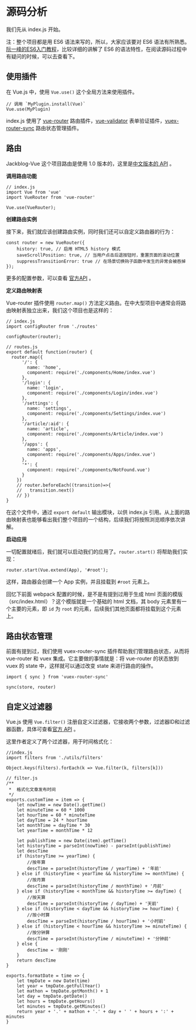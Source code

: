 # 源码分析

我们先从 index.js 开始。

注：整个项目都是用 ES6 语法来写的，所以，大家应该要对 ES6 语法有所熟悉。[阮一峰的ES6入门教程](http://es6.ruanyifeng.com/#README)，比较详细的讲解了 ES6 的语法特性，在阅读源码过程中有疑问的时候，可以去查看下。

## 使用插件

在 Vue.js 中，使用 `Vue.use()` 这个全局方法来使用插件。

    // 调用 `MyPlugin.install(Vue)` 
    Vue.use(MyPlugin)

index.js 使用了 [vue-router](https://github.com/vuejs/vue-router) 路由插件，[vue-validator](https://github.com/vuejs/vue-validator) 表单验证插件，[vuex-router-sync](https://github.com/vuejs/vuex-router-sync) 路由状态管理插件。

## 路由

Jackblog-Vue 这个项目路由是使用 1.0 版本的，这里是[中文版本的 API](https://github.com/vuejs/vue-router/tree/1.0/docs/zh-cn) 。

**调用路由功能**

```
// index.js
import Vue from 'vue'
import VueRouter from 'vue-router'

Vue.use(VueRouter);  
```

**创建路由实例**

接下来，我们就应该创建路由实例，同时我们还可以自定义路由器的行为：

```
const router = new VueRouter({
    history: true, // 启用 HTML5 history 模式
    saveScrollPosition: true, // 当用户点击后退按钮时，重置页面的滚动位置
    suppressTransitionError: true // 在场景切换钩子函数中发生的异常会被吞掉
});
```

更多的配置参数，可以查看 [官方API](https://github.com/vuejs/vue-router/blob/1.0/docs/zh-cn/options.md) 。

**定义路由映射表**

Vue-router 插件使用 `router.map()` 方法定义路由。在中大型项目中通常会将路由映射表独立出来，我们这个项目也是这样的：

```
// index.js
import configRouter from './routes'

configRouter(router);
```

```
// routes.js
export default function(router) {
  router.map({
      '/': {
        name: 'home',
        component: require('./components/Home/index.vue')
      },
      '/login': {
        name: 'login',
        component: require('./components/Login/index.vue')
      },
      '/settings': {
        name: 'settings',
        component: require('./components/Settings/index.vue')
      },
      '/article/:aid': {
        name: 'article',
        component: require('./components/Article/index.vue')
      },
      '/apps': {
        name: 'apps',
        component: require('./components/Apps/index.vue')
      },
      '*': {
        component: require('./components/NotFound.vue')
      }
    })
    // router.beforeEach((transition)=>{
    //   transition.next()
    // })
}
```

在这个文件中，通过 `export default` 输出模块，以供 index.js 引用。从上面的路由映射表也能够看出我们整个项目的一个结构，后续我们将按照浏览顺序依次讲解。

**启动应用**

一切配置就绪后，我们就可以启动我们的应用了。`router.start()` 将帮助我们实现：

```
router.start(Vue.extend(App), '#root');
```

这样，路由器会创建一个 App 实例，并且挂载到 `#root` 元素上。

回忆下前面 webpack 配置的时候，是不是有提到过用于生成 html 页面的模版（src\/index.html）？这个模版就是一个基础的 html 文档，其 body 元素里有一个主要的元素，即 `id` 为 `root` 的元素，后续我们其他页面都将挂载到这个元素上。

## 路由状态管理

前面有提到过，我们使用 vuex-router-sync 插件帮助我们管理路由状态，从而将 vue-router 和 vuex 集成。它主要做的事情就是：将 vue-router 的状态放到 vuex 的 state 中，这样就可以通过改变 state 来进行路由的操作。

```
import { sync } from 'vuex-router-sync'

sync(store, router)
```

## 自定义过滤器

Vue.js 使用 `Vue.filter()` 注册自定义过滤器，它接收两个参数，过滤器ID和过滤器函数，具体可查看[官方 API](https://vuejs.org.cn/guide/custom-filter.html) 。

这里作者定义了两个过滤器，用于时间格式化：

```
//index.js
import filters from './utils/filters'

Object.keys(filters).forEach(k => Vue.filter(k, filters[k]))
```

```
// filter.js
/** 
 *  格式化文章发布时间
 */
exports.customTime = item => {
    let nowTime = new Date().getTime()
    let minuteTime = 60 * 1000
    let hourTime = 60 * minuteTime
    let dayTime = 24 * hourTime
    let monthTime = dayTime * 30
    let yearTime = monthTime * 12

    let publishTime = new Date(item).getTime()
    let historyTime = parseInt(nowTime) - parseInt(publishTime)
    let descTime
    if (historyTime >= yearTime) {
        //按年算
        descTime = parseInt(historyTime / yearTime) + '年前'
    } else if (historyTime < yearTime && historyTime >= monthTime) {
        //按月算
        descTime = parseInt(historyTime / monthTime) + '月前'
    } else if (historyTime < monthTime && historyTime >= dayTime) {
        //按天算
        descTime = parseInt(historyTime / dayTime) + '天前'
    } else if (historyTime < dayTime && historyTime >= hourTime) {
        //按小时算
        descTime = parseInt(historyTime / hourTime) + '小时前'
    } else if (historyTime < hourTime && historyTime >= minuteTime) {
        //按分钟算
        descTime = parseInt(historyTime / minuteTime) + '分钟前'
    } else {
        descTime = '刚刚'
    }
    return descTime
}

exports.formatDate = time => {
    let tmpDate = new Date(time)
    let year = tmpDate.getFullYear()
    let mathon = tmpDate.getMonth() + 1
    let day = tmpDate.getDate()
    let hours = tmpDate.getHours()
    let minutes = tmpDate.getMinutes()
    return year + '.' + mathon + '.' + day + ' ' + hours + ':' + minutes
}
```

